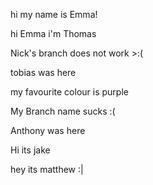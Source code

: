 hi my name is Emma!

hi Emma i'm Thomas

Nick's branch does not work >:(

tobias was here



my favourite colour is purple 


My Branch name sucks :(

Anthony was here

Hi its jake


hey its matthew :|
